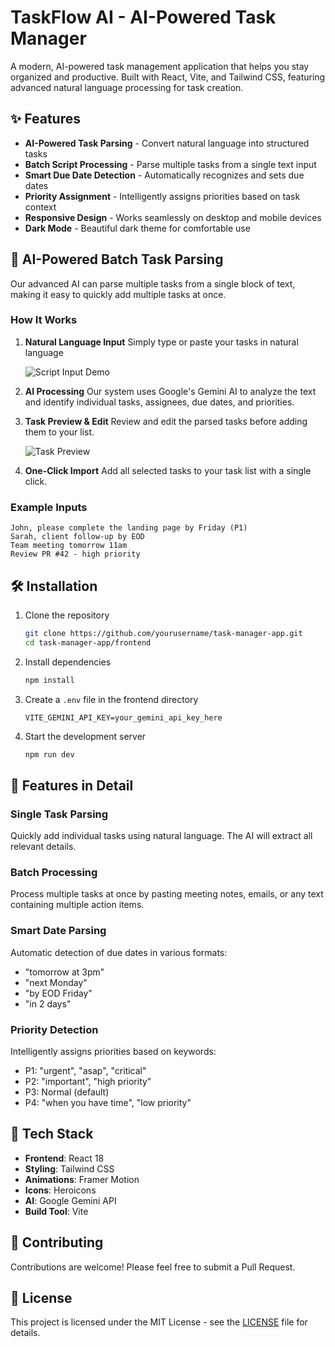 # TaskFlow AI - AI-Powered Task Manager

A modern, AI-powered task management application that helps you stay organized and productive. Built with React, Vite, and Tailwind CSS, featuring advanced natural language processing for task creation.

## ✨ Features

- **AI-Powered Task Parsing** - Convert natural language into structured tasks
- **Batch Script Processing** - Parse multiple tasks from a single text input
- **Smart Due Date Detection** - Automatically recognizes and sets due dates
- **Priority Assignment** - Intelligently assigns priorities based on task context
- **Responsive Design** - Works seamlessly on desktop and mobile devices
- **Dark Mode** - Beautiful dark theme for comfortable use

## 🚀 AI-Powered Batch Task Parsing

Our advanced AI can parse multiple tasks from a single block of text, making it easy to quickly add multiple tasks at once.

### How It Works

1. **Natural Language Input**
   Simply type or paste your tasks in natural language
   
   ![Script Input Demo](./public/script-input.png)

2. **AI Processing**
   Our system uses Google's Gemini AI to analyze the text and identify individual tasks, assignees, due dates, and priorities.

3. **Task Preview & Edit**
   Review and edit the parsed tasks before adding them to your list.
   
   ![Task Preview](./public/task-preview.png)

4. **One-Click Import**
   Add all selected tasks to your task list with a single click.

### Example Inputs

```
John, please complete the landing page by Friday (P1)
Sarah, client follow-up by EOD
Team meeting tomorrow 11am
Review PR #42 - high priority
```

## 🛠️ Installation

1. Clone the repository
   ```bash
   git clone https://github.com/yourusername/task-manager-app.git
   cd task-manager-app/frontend
   ```

2. Install dependencies
   ```bash
   npm install
   ```

3. Create a `.env` file in the frontend directory
   ```
   VITE_GEMINI_API_KEY=your_gemini_api_key_here
   ```

4. Start the development server
   ```bash
   npm run dev
   ```

## 🌟 Features in Detail

### Single Task Parsing
Quickly add individual tasks using natural language. The AI will extract all relevant details.

### Batch Processing
Process multiple tasks at once by pasting meeting notes, emails, or any text containing multiple action items.

### Smart Date Parsing
Automatic detection of due dates in various formats:
- "tomorrow at 3pm"
- "next Monday"
- "by EOD Friday"
- "in 2 days"

### Priority Detection
Intelligently assigns priorities based on keywords:
- P1: "urgent", "asap", "critical"
- P2: "important", "high priority"
- P3: Normal (default)
- P4: "when you have time", "low priority"

## 📝 Tech Stack

- **Frontend**: React 18
- **Styling**: Tailwind CSS
- **Animations**: Framer Motion
- **Icons**: Heroicons
- **AI**: Google Gemini API
- **Build Tool**: Vite

## 🤝 Contributing

Contributions are welcome! Please feel free to submit a Pull Request.

## 📄 License

This project is licensed under the MIT License - see the [LICENSE](LICENSE) file for details.
